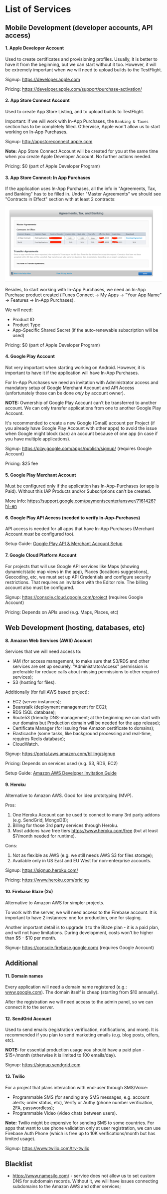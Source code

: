 # List of Services

## Mobile Development (developer accounts, API access)

#### 1. Apple Developer Account

Used to create certificates and provisioning profiles. Usually, it is better to have it from the beginning, but we can start without it too. However, it will be extremely important when we will need to upload builds to the TestFlight.

Signup: https://developer.apple.com

Pricing: https://developer.apple.com/support/purchase-activation/

#### 2. App Store Connect Account

Used to create App Store Listing, and to upload builds to TestFlight.

Important: if we will work with In-App Purchases, the `Banking & Taxes` section has to be completely filled. Otherwise, Apple won't allow us to start working on In-App Purchases.

Signup: http://appstoreconnect.apple.com

**Note:** App Store Connect Account will be created for you at the same time when you create Apple Developer Account. No further actions needed.

Pricing: $0 (part of Apple Developer Program)

#### 3. App Store Connect: In App Purchases

If the application uses In-App Purchases, all the info in "Agreements, Tax, and Banking" has to be filled in. Under "Master Agreements" we should see "Contracts in Effect" section with at least 2 contracts:

![App Store Connect: Contracts](./_images/appstore_iap_contracts.png)

Besides, to start working with In-App Purchases, we need an In-App Purchase product created (iTunes Connect → My Apps → "Your App Name" → Features → In-App Purchases).

We will need:

- Product ID
- Product Type
- App-Specific Shared Secret (if the auto-renewable subscription will be used)

Pricing: $0 (part of Apple Developer Program)

#### 4. Google Play Account

Not very important when starting working on Android. However, it is important to have it if the application will have In-App Purchases.

For In-App Purchases we need an invitation with Administrator access and mandatory setup of Google Merchant Account and API Access (unfortunately those can be done *only* by account owner).

**NOTE:** Ownership of Google Play Account can't be transferred to another account. We can only transfer applications from one to another Google Play Account.

It's recommended to create a new Google (Gmail) account per Project (if you already have Google Play Account with other apps) to avoid the issue when Google might block (ban) an account because of one app (in case if you have multiple applications).

Signup: https://play.google.com/apps/publish/signup/ (requires Google Account)

Pricing: $25 fee

#### 5. Google Play Merchant Account

Must be configured only if the application has In-App-Purchases (or app is Paid). Without this IAP Products and/or Subscriptions can't be created.

More info: https://support.google.com/paymentscenter/answer/7161426?hl=en

#### 6. Google Play API Access (needed to verify In-App-Purchases)

API access is needed for all apps that have In-App Purchases (Merchant Account *must* be configured too).

Setup Guide: [Google Play API & Merchant Account Setup](google_merchant.md)

#### 7. Google Cloud Platform Account

For projects that will use Google API services like Maps (showing dynamic/static map views in the app), Places (locations suggestions), Geocoding, etc, we must set up API Credentials and configure security restrictions. That requires an invitation with the Editor role. The billing account also must be configured.

Signup: https://console.cloud.google.com/project (requires Google Account)

Pricing: Depends on APIs used (e.g. Maps, Places, etc)

## Web Development (hosting, databases, etc)

#### 8. Amazon Web Services (AWS) Account

Services that we will need access to:
- IAM (for access management, to make sure that S3/RDS and other services are set up securely. "AdministratorAccess" permission is preferable for reduce calls about missing permissions to other required services);
- S3 (hosting for files).

Additionally (for full AWS based project):
- EC2 (server instances);
- Beanstalk (deployment management for EC2);
- RDS (SQL database);
- Route53 (friendly DNS-management; at the beginning we can start with our domains but Production domain will be needed for the app release);
- Certificate Manager (for issuing free Amazon certificate to domains);
- Elasticache (some tasks, like background processing and real-time, requires Redis database);
- CloudWatch.

Signup: https://portal.aws.amazon.com/billing/signup

Pricing: Depends on services used (e.g. S3, RDS, EC2)

Setup Guide: [Amazon AWS Developer Invitation Guide](amazon_aws.md)

#### 9. Heroku

Alternative to Amazon AWS. Good for idea prototyping (MVP).

Pros:

1. One Heroku Account can be used to connect to many 3rd party addons (e.g. SendGrid, MongoDB);
2. Billing for those 3rd party services through Heroku.
3. Most addons have free tiers https://www.heroku.com/free (but at least $7/month needed for runtime).

Cons:

1. Not as flexible as AWS (e.g. we still needs AWS S3 for files storage);
2. Available only in US East and EU West for non-enterprise accounts.

Signup: https://signup.heroku.com/

Pricing: https://www.heroku.com/pricing

#### 10. Firebase Blaze (2x)

Alternative to Amazon AWS for simpler projects.

To work with the server, we will need access to the Firebase account. It is important to have 2 instances: one for production, one for staging.

Another important detail is to upgrade it to the Blaze plan - it is a paid plan, and will not have limitations. During development, costs won't be higher than $5 - $10 per month.

Signup: https://console.firebase.google.com/ (requires Google Account)

## Additional

#### 11. Domain names

Every application will need a domain name registered (e.g.: www.google.com). The domain itself is cheap (starting from $10 annually).

After the registration we will need access to the admin panel, so we can connect it to the server.

#### 12. SendGrid Account

Used to send emails (registration verification, notifications, and more). It is recommended if you plan to send marketing emails (e.g. blog posts, offers, etc).

**NOTE:** for essential production usage you should have a paid plan - $15+/month (otherwise it is limited to 100 emails/day).

Signup: https://signup.sendgrid.com

#### 13. Twilio

For a project that plans interaction with end-user through SMS/Voice:

- Programmable SMS (for sending any SMS messages, e.g. account alerts; order status, etc), Verify or Authy (phone number verification, 2FA, passwordless);
- Programmable Video (video chats between users).

**Note:** Twilio might be expensive for sending SMS to some countries. For apps that want to use phone validation only at user registration, we can use Firebase Auth Phone (which is free up to 10K verifications/month but has limited usage).

Signup: https://www.twilio.com/try-twilio

## Blacklist

- https://www.namesilo.com/ - service does not allow us to set custom DNS for subdomain records. Without it, we will have issues connecting subdomains to the Amazon AWS and other services;
